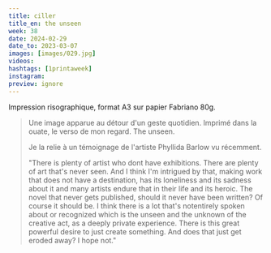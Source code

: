 ```yaml
---
title: ciller
title_en: the unseen
week: 38
date: 2024-02-29
date_to: 2023-03-07
images: [images/029.jpg]
videos: 
hashtags: [1printaweek]
instagram: 
preview: ignore
---
```




Impression risographique, format A3 sur papier Fabriano 80g.



> Une image apparue au détour d'un geste quotidien. Imprimé dans la ouate, le verso de mon regard. The unseen.
>
> Je la relie à un témoignage de l'artiste Phyllida Barlow vu récemment. 
>
> "There is plenty of artist who dont have exhibitions. There are plenty of art that's never seen. And I think I'm intrigued by that, making work that does not have a destination, has its loneliness and its sadness about it and many artists endure that in their life and its heroic. The novel that never gets published, should it never have been written? Of course it should be. I think there is a lot that's notentirely spoken about or recognized which is the unseen and the unknown of the creative act, as a deeply private experience. There is this great powerful desire to just create something. And does that just get eroded away? I hope not."

